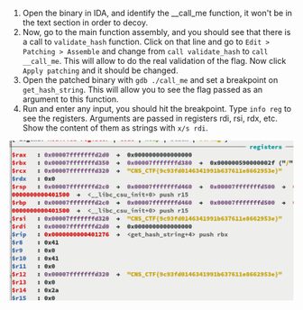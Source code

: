 1. Open the binary in IDA, and identify the __call_me function, it won't be in the text section in order to decoy.
2. Now, go to the main function assembly, and you should see that there is a call to `validate_hash` function. Click on that line and go to `Edit > Patching > Assemble` and change from `call validate_hash` to `call __call_me`. This will allow to do the real validation of the flag. Now click `Apply patching` and it should be changed.
3. Open the patched binary with `gdb ./call_me` and set a breakpoint on `get_hash_string`. This will allow you to see the flag passed as an argument to this function.
4. Run and enter any input, you should hit the breakpoint. Type `info reg` to see the registers. Arguments are passed in registers rdi, rsi, rdx, etc. Show the content of them as strings with `x/s rdi`.

![](call_me_sol.png)
